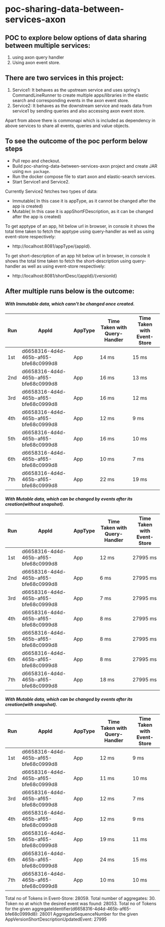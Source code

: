 # poc-sharing-data-between-services-axon

## POC to explore below options of data sharing between multiple services:
1. using axon query handler
2. Using axon event store.

## There are two services in this project:
1. Service1: It behaves as the upstream service and uses spring's CommandLineRunner to create multiple apps/libraries in the elastic 
             search and corresponding events in the axon event store.
2. Service2: It behaves as the downstream service and reads data from service1 by sending queries and also accessing axon event store.

Apart from above there is commonapi which is included as dependency in above services to share all events, queries and value objects.

## To see the outcome of the poc perform below steps
  - Pull repo and checkout.
  - Build poc-sharing-data-between-services-axon project and create JAR using `mvn package`.
  - Run the docker compose file to start axon and elastic-search services.
  - Start Service1 and Service2.

Currently Service2 fetches two types of data:
  - Immutable( In this case it is appType, as it cannot be changed after the app is created)
  - Mutable( In this case it is appShortFDescription, as it can be changed after the app is created)
  
 To get apptype of an app, hit below url in browser, in console it shows the total time taken to fetch the apptype using query-handler
 as well as using event-store respectively:
  - http://localhost:8081/appType/{appId}.
 
 To get short-description of an app hit below url in browser, in console it shows the total time taken to fetch the short-description
 using query-handler as well as using event-store respectively:
  - http://localhost:8081/shortDesc/{appId}/{versionId}
  
## After multiple runs below is the outcome:
##### With Immutable data, which cann't be changed once created.
| Run | AppId | AppType | Time Taken with Query-Handler | Time Taken with Event-Store |
|-----|-------|---------|-------------------------------|-----------------------------|
|1st|d6658316-4d4d-465b-af65-bfe68c0999d8|App|14 ms|15 ms
|2nd|d6658316-4d4d-465b-af65-bfe68c0999d8|App|16 ms|13 ms
|3rd|d6658316-4d4d-465b-af65-bfe68c0999d8|App|16 ms|12 ms
|4th|d6658316-4d4d-465b-af65-bfe68c0999d8|App|12 ms|9 ms
|5th|d6658316-4d4d-465b-af65-bfe68c0999d8|App|16 ms|10 ms
|6th|d6658316-4d4d-465b-af65-bfe68c0999d8|App|10 ms|7 ms
|7th|d6658316-4d4d-465b-af65-bfe68c0999d8|App|22 ms|19 ms

##### With Mutable data, which can be changed by events after its creation(without snapshot).
| Run | AppId | AppType | Time Taken with Query-Handler | Time Taken with Event-Store |
|-----|-------|---------|-------------------------------|-----------------------------|
|1st|d6658316-4d4d-465b-af65-bfe68c0999d8|App|12 ms|27995 ms
|2nd|d6658316-4d4d-465b-af65-bfe68c0999d8|App|6 ms|27995 ms
|3rd|d6658316-4d4d-465b-af65-bfe68c0999d8|App|7 ms|27995 ms
|4th|d6658316-4d4d-465b-af65-bfe68c0999d8|App|8 ms|27995 ms
|5th|d6658316-4d4d-465b-af65-bfe68c0999d8|App|8 ms|27995 ms
|6th|d6658316-4d4d-465b-af65-bfe68c0999d8|App|8 ms|27995 ms
|7th|d6658316-4d4d-465b-af65-bfe68c0999d8|App|18 ms|27995 ms

##### With Mutable data, which can be changed by events after its creation(with snapshot).
| Run | AppId | AppType | Time Taken with Query-Handler | Time Taken with Event-Store |
|-----|-------|---------|-------------------------------|-----------------------------|
|1st|d6658316-4d4d-465b-af65-bfe68c0999d8|App|12 ms|9 ms
|2nd|d6658316-4d4d-465b-af65-bfe68c0999d8|App|11 ms|10 ms
|3rd|d6658316-4d4d-465b-af65-bfe68c0999d8|App|12 ms|7 ms
|4th|d6658316-4d4d-465b-af65-bfe68c0999d8|App|12 ms|9 ms
|5th|d6658316-4d4d-465b-af65-bfe68c0999d8|App|19 ms|11 ms
|6th|d6658316-4d4d-465b-af65-bfe68c0999d8|App|24 ms|15 ms
|7th|d6658316-4d4d-465b-af65-bfe68c0999d8|App|10 ms|10 ms

Total no of Tokens in Event-Store: 28059.
Total number of aggregates: 30.
Token no at which the desired event was found: 28053.
Total no of Tokens for the given aggregateIdentifier(d6658316-4d4d-465b-af65-bfe68c0999d8): 28001
AggregateSequenceNumber for the given AppVersionShortDescriptionUpdatedEvent: 27995